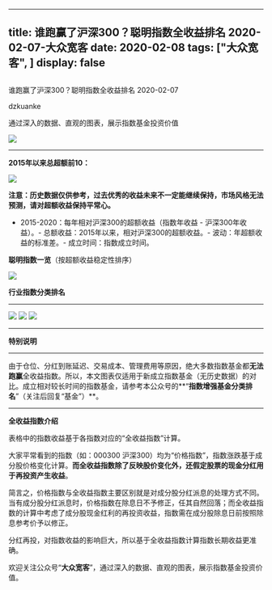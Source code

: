 
---
title:   谁跑赢了沪深300？聪明指数全收益排名 2020-02-07-大众宽客
date: 2020-02-08
tags: ["大众宽客", ]
display: false
---


## 



谁跑赢了沪深300？聪明指数全收益排名 2020-02-07




dzkuanke




通过深入的数据、直观的图表，展示指数基金投资价值


<img class="rich_pages js_insertlocalimg" data-ratio="0.5478260869565217" data-s="300,640" src="https://mmbiz.qpic.cn/mmbiz_png/PKw3FQPmhIiaoeTmhAj5U8uxLhrLDWLct9v3Ps6TKuzKE5pMxSm4wlhYgC19QhooFVVf4j7XH6bIFCkoTPFT5iaQ/640?wx_fmt=png" data-type="png" data-w="920" style=""/>

****

**2015年以来总超额前10：**

<img class="rich_pages js_insertlocalimg" data-ratio="0.5531453362255966" data-s="300,640" src="https://mmbiz.qpic.cn/mmbiz_png/PKw3FQPmhIiaoeTmhAj5U8uxLhrLDWLct82icHqjQBCpiby1Lull5gJUUDiaky4YHGHJ0nTd6u9hoMUd4wU6EwxVNw/640?wx_fmt=png" data-type="png" data-w="922" style=""/>



**注意：历史数据仅供参考，过去优秀的收益未来不一定能继续保持，市场风格无法预测，请对超额收益保持平常心。**
- 2015-2020：每年相对沪深300的超额收益（指数年收益 - 沪深300年收益）。- 总额收益：2015年以来，相对沪深300的超额收益。- 波动：年超额收益的标准差。- 成立时间：指数成立时间。


**聪明指数一览**（按超额收益稳定性排序）

<img class="rich_pages js_insertlocalimg" data-ratio="1.4818763326226012" data-s="300,640" src="https://mmbiz.qpic.cn/mmbiz_png/PKw3FQPmhIiaoeTmhAj5U8uxLhrLDWLctlZJKibrJia0OHspt6rgkoS4zFoQknicl1HottEL9gMKMUU53c7ibLpHIVg/640?wx_fmt=png" data-type="png" data-w="938" style=""/>



**行业指数分类排名**

****

<img class="rich_pages js_insertlocalimg" data-ratio="1.0614754098360655" data-s="300,640" src="https://mmbiz.qpic.cn/mmbiz_png/PKw3FQPmhIiaoeTmhAj5U8uxLhrLDWLctgJnwwFrcJf5KgvF5jSZW2yGedFlNmpj8CTEGelXPBQyF5o8PF7icciaw/640?wx_fmt=png" data-type="png" data-w="976" style="text-align: center;font-family: mp-quote, -apple-system-font, BlinkMacSystemFont, &quot;Helvetica Neue&quot;, &quot;PingFang SC&quot;, &quot;Hiragino Sans GB&quot;, &quot;Microsoft YaHei UI&quot;, &quot;Microsoft YaHei&quot;, Arial, sans-serif;"/>

<img class="rich_pages js_insertlocalimg" data-ratio="0.688034188034188" data-s="300,640" src="https://mmbiz.qpic.cn/mmbiz_png/PKw3FQPmhIiaoeTmhAj5U8uxLhrLDWLct1YzIKLC3MmMJeoNSYrEBibyP8hWxSs9h8Mujq15KhdQ5chkTWXGiclibA/640?wx_fmt=png" data-type="png" data-w="936" style=""/>

<img class="rich_pages js_insertlocalimg" data-ratio="0.7402597402597403" data-s="300,640" src="https://mmbiz.qpic.cn/mmbiz_png/PKw3FQPmhIiaoeTmhAj5U8uxLhrLDWLct1oJnR2nFf9eRoK0IjYhs1yibJUHhAfk8LvnnmOlCQd1ESBibyyE2uh5A/640?wx_fmt=png" data-type="png" data-w="924" style=""/>

****

**特别说明**

****

由于仓位、分红到账延迟、交易成本、管理费用等原因，绝大多数指数基金都**无法跑赢**全收益指数。所以，本文图表仅适用于新成立指数基金（无历史数据）的对比。成立相对较长时间的指数基金，请参考本公众号的**“****指数增强基金分类排名****”（关注后回复“基金”）**。



****

**全收益指数介绍**



表格中的指数收益基于各指数对应的“全收益指数”计算。



大家平常看到的指数（如：000300 沪深300）均为“价格指数”，指数涨跌基于成分股价格变化计算。**而全收益指数除了反映股价变化外，还假定股票的现金分红用于再投资产生收益**。



简言之，价格指数与全收益指数主要区别就是对成分股分红派息的处理方式不同。当有成分股分红派息时，价格指数在除息日不予修正，任其自然回落；而全收益指数的计算中考虑了成分股现金红利的再投资收益，指数需在成分股除息日前按照除息参考价予以修正。



分红再投，对指数收益的影响巨大，所以基于全收益指数计算指数长期收益更准确。





欢迎关注公众号“**大众宽客**”，通过深入的数据、直观的图表，展示指数基金投资价值。








